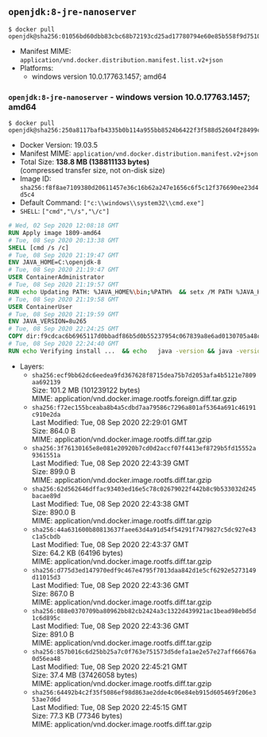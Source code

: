 ## `openjdk:8-jre-nanoserver`

```console
$ docker pull openjdk@sha256:01056bd60dbb83cbc68b72193cd25ad17780794e60e85b558f9d75104bd1fbc0
```

-	Manifest MIME: `application/vnd.docker.distribution.manifest.list.v2+json`
-	Platforms:
	-	windows version 10.0.17763.1457; amd64

### `openjdk:8-jre-nanoserver` - windows version 10.0.17763.1457; amd64

```console
$ docker pull openjdk@sha256:250a8117bafb4335b0b114a955bb8524b6422f3f588d52604f28499c14016e99
```

-	Docker Version: 19.03.5
-	Manifest MIME: `application/vnd.docker.distribution.manifest.v2+json`
-	Total Size: **138.8 MB (138811133 bytes)**  
	(compressed transfer size, not on-disk size)
-	Image ID: `sha256:f8f8ae7109380d20611457e36c16b62a247e1656c6f5c12f376690ee23d4d5c4`
-	Default Command: `["c:\\windows\\system32\\cmd.exe"]`
-	`SHELL`: `["cmd","\/s","\/c"]`

```dockerfile
# Wed, 02 Sep 2020 12:08:18 GMT
RUN Apply image 1809-amd64
# Tue, 08 Sep 2020 20:13:38 GMT
SHELL [cmd /s /c]
# Tue, 08 Sep 2020 21:19:47 GMT
ENV JAVA_HOME=C:\openjdk-8
# Tue, 08 Sep 2020 21:19:47 GMT
USER ContainerAdministrator
# Tue, 08 Sep 2020 21:19:57 GMT
RUN echo Updating PATH: %JAVA_HOME%\bin;%PATH% 	&& setx /M PATH %JAVA_HOME%\bin;%PATH%
# Tue, 08 Sep 2020 21:19:58 GMT
USER ContainerUser
# Tue, 08 Sep 2020 21:19:59 GMT
ENV JAVA_VERSION=8u265
# Tue, 08 Sep 2020 22:24:25 GMT
COPY dir:f9cdcac6b6965117d0bbadf86b5d0b55237954c067839a8e6ad0130705a48c8f in C:\openjdk-8 
# Tue, 08 Sep 2020 22:24:40 GMT
RUN echo Verifying install ... 	&& echo   java -version && java -version
```

-	Layers:
	-	`sha256:ecf9bb62dc6eedea9fd367628f8715dea75b7d2053afa4b5121e7809aa692139`  
		Size: 101.2 MB (101239122 bytes)  
		MIME: application/vnd.docker.image.rootfs.foreign.diff.tar.gzip
	-	`sha256:f72ec155bceaba8b4a5cdbd7aa79586c7296a801af5364a691c46191c910e2da`  
		Last Modified: Tue, 08 Sep 2020 22:29:01 GMT  
		Size: 864.0 B  
		MIME: application/vnd.docker.image.rootfs.diff.tar.gzip
	-	`sha256:3f76130165e8e081e20920b7cd0d2accf07f4413ef8729b5fd15552a9361551a`  
		Last Modified: Tue, 08 Sep 2020 22:43:39 GMT  
		Size: 899.0 B  
		MIME: application/vnd.docker.image.rootfs.diff.tar.gzip
	-	`sha256:62d562646dffac93403ed16e5c78c02679022f442b8c9b533032d245bacae89d`  
		Last Modified: Tue, 08 Sep 2020 22:43:38 GMT  
		Size: 890.0 B  
		MIME: application/vnd.docker.image.rootfs.diff.tar.gzip
	-	`sha256:44a631600b80813637faee63d4a91d54f54291f7479827c5dc927e43c1a5cbdb`  
		Last Modified: Tue, 08 Sep 2020 22:43:37 GMT  
		Size: 64.2 KB (64196 bytes)  
		MIME: application/vnd.docker.image.rootfs.diff.tar.gzip
	-	`sha256:d775d3ed147970edf9c467e4795f7013daa842d1e5cf6292e5273149d11015d3`  
		Last Modified: Tue, 08 Sep 2020 22:43:36 GMT  
		Size: 867.0 B  
		MIME: application/vnd.docker.image.rootfs.diff.tar.gzip
	-	`sha256:088e0370709ba80962bb82cb2424a3c1322d439921ac1bead98ebd5d1c6d895c`  
		Last Modified: Tue, 08 Sep 2020 22:43:36 GMT  
		Size: 891.0 B  
		MIME: application/vnd.docker.image.rootfs.diff.tar.gzip
	-	`sha256:857b016c6d25bb25a7c0f763e751573d5defa1ae2e57e27aff66676a0d56ea48`  
		Last Modified: Tue, 08 Sep 2020 22:45:21 GMT  
		Size: 37.4 MB (37426058 bytes)  
		MIME: application/vnd.docker.image.rootfs.diff.tar.gzip
	-	`sha256:64492b4c2f35f5086ef98d863ae2dde4c06e84eb915d605469f206e353ae7d6d`  
		Last Modified: Tue, 08 Sep 2020 22:45:15 GMT  
		Size: 77.3 KB (77346 bytes)  
		MIME: application/vnd.docker.image.rootfs.diff.tar.gzip
